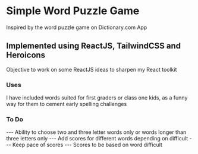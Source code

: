 # Simple Word Puzzle Game

Inspired by the word puzzle game on Dictionary.com App

## Implemented using ReactJS, TailwindCSS and Heroicons

Objective to work on some ReactJS ideas to sharpen my React toolkit

### Uses

I have included words suited for first graders or class one kids, as a funny way for them to cement early spelling challenges

### To Do

--- Ability to choose two and three letter words only or words longer than three letters only
--- Add scores for different words depending on difficult
--- Keep pace of scores
--- Scores to be based on word difficult
